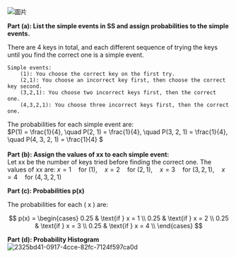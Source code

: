 ![圖片](https://github.com/user-attachments/assets/73b8336d-6dcd-435f-bd32-bebfcb315f07)

**Part (a): List the simple events in SS and assign probabilities to the simple events.**

There are 4 keys in total, and each different sequence of trying the keys until you find the correct one is a simple event.

    Simple events:
        (1): You choose the correct key on the first try.
        (2,1): You choose an incorrect key first, then choose the correct key second.
        (3,2,1): You choose two incorrect keys first, then the correct one.
        (4,3,2,1): You choose three incorrect keys first, then the correct one.
The probabilities for each simple event are:\
$P(1) = \frac{1}{4}, \quad P(2, 1) = \frac{1}{4}, \quad P(3, 2, 1) = \frac{1}{4}, \quad P(4, 3, 2, 1) = \frac{1}{4}
\$\
\
**Part (b): Assign the values of xx to each simple event:**\
Let xx be the number of keys tried before finding the correct one. The values of xx are:
$x = 1 \quad \text{for } (1), \quad x = 2 \quad \text{for } (2, 1), \quad x = 3 \quad \text{for } (3, 2, 1), \quad x = 4 \quad \text{for } (4, 3, 2, 1)$

**Part (c): Probabilities p(x)**

The probabilities for each \( x \) are:

$$
p(x) =
\begin{cases}
0.25 & \text{if } x = 1 \\
0.25 & \text{if } x = 2 \\
0.25 & \text{if } x = 3 \\
0.25 & \text{if } x = 4 \\
\end{cases}
$$

**Part (d): Probability Histogram**
![2325bd41-0917-4cce-82fc-7124f597ca0d](https://github.com/user-attachments/assets/4fbace2e-8c11-49b9-9837-408970c5c691)
